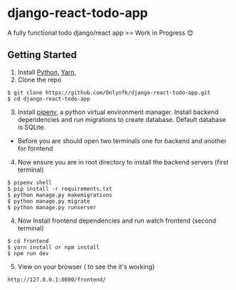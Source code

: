 # django-react-todo-app

A fully functional todo django/react app >> Work in Progress 😊


## Getting Started
1. Install [Python](https://www.python.org/downloads/), [Yarn](https://classic.yarnpkg.com/en/docs/install/),
2. Clone the repo
```
$ git clone https://github.com/Onlynfk/django-react-todo-app.git
$ cd django-react-todo-app
```
3. Install [pipenv](https://pypi.org/project/pipenv/), a python virtual environment manager. Install backend dependencies and run migrations to create database. Default database is SQLite.

* Before you are should open two terminals one for backend and another for forntend

4. Now ensure you are in root directory to install the backend servers (first terminal)
```  
$ pipenv shell
$ pip install -r requirements.txt
$ python manage.py makemigrations
$ python manage.py migrate
$ python manage.py runserver
```
4. Now Install frontend dependencies and run watch frontend (second terminal)
```
$ cd frontend
$ yarn install or npm install
$ npm run dev
```
5. View on your browser ( to see the it's working)
```
http://127.0.0.1:8000/frontend/

```

